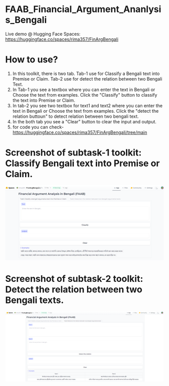 # FAAB_Financial_Argument_Ananlysis_Bengali
Live demo @ Hugging Face Spaces: https://huggingface.co/spaces/rima357/FinArgBengali
# How to use?
1. In this toolkit, there is two tab. Tab-1 use for Classify a Bengali text into Premise or Claim. Tab-2 use for detect the relation between two Bengali Text.
2. In Tab-1 you see a textbox where you can enter the text in Bengali or Choose the text from examples. Click the "Classify" button to classify the text into Premise or Claim.
4. In tab-2 you see two textbox for text1 and text2 where you can enter the text in Bengali or Choose the text from examples. Click the "detect the relation buttoun" to detect relation between two bengali text.
5. In the both tab you see a "Clear" button to clear the input and output.
6. for code you can check- https://huggingface.co/spaces/rima357/FinArgBengali/tree/main
# Screenshot of subtask-1 toolkit: Classify Bengali text into Premise or Claim.
![Alt text](https://github.com/rima357/FAAB_Financial_Argument_Ananlysis_Bengali/blob/main/toolkit_task1.png)
# Screenshot of subtask-2 toolkit: Detect the relation between two Bengali texts.
![Alt text](https://github.com/rima357/FAAB_Financial_Argument_Ananlysis_Bengali/blob/main/toolkit_task2.png)
